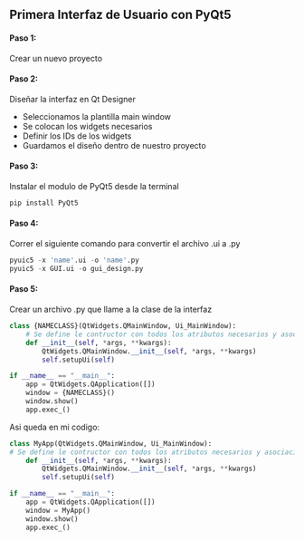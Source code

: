 ## Primera Interfaz de Usuario con PyQt5
#### Paso 1:
Crear un nuevo proyecto

#### Paso 2:
Diseñar la interfaz en Qt Designer
- Seleccionamos la plantilla main window
- Se colocan los widgets necesarios
- Definir los IDs de los widgets
- Guardamos el diseño dentro de nuestro proyecto

#### Paso 3:
Instalar el modulo de PyQt5 desde la terminal
```python
pip install PyQt5
```

#### Paso 4:
Correr el siguiente comando para convertir el archivo .ui a .py
```python
pyuic5 -x 'name'.ui -o 'name'.py
pyuic5 -x GUI.ui -o gui_design.py
```

#### Paso 5:
Crear un archivo .py que llame a la clase de la interfaz
```python
class {NAMECLASS}(QtWidgets.QMainWindow, Ui_MainWindow):
    # Se define le contructor con todos los atributos necesarios y asociacion de metodos
    def __init__(self, *args, **kwargs):
        QtWidgets.QMainWindow.__init__(self, *args, **kwargs)
        self.setupUi(self)

if __name__ == "__main__":
    app = QtWidgets.QApplication([])
    window = {NAMECLASS}()
    window.show()
    app.exec_()
```
Asi queda en mi codigo:
```python
class MyApp(QtWidgets.QMainWindow, Ui_MainWindow):
# Se define le contructor con todos los atributos necesarios y asociacion de metodos
    def __init__(self, *args, **kwargs):
        QtWidgets.QMainWindow.__init__(self, *args, **kwargs)
        self.setupUi(self)

if __name__ == "__main__":
    app = QtWidgets.QApplication([])
    window = MyApp()
    window.show()
    app.exec_()
```

